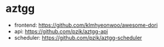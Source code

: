 # aztgg

* frontend: https://github.com/klmhyeonwoo/awesome-dori
* api: https://github.com/pzik/aztgg-api
* scheduler: https://github.com/pzik/aztgg-scheduler
